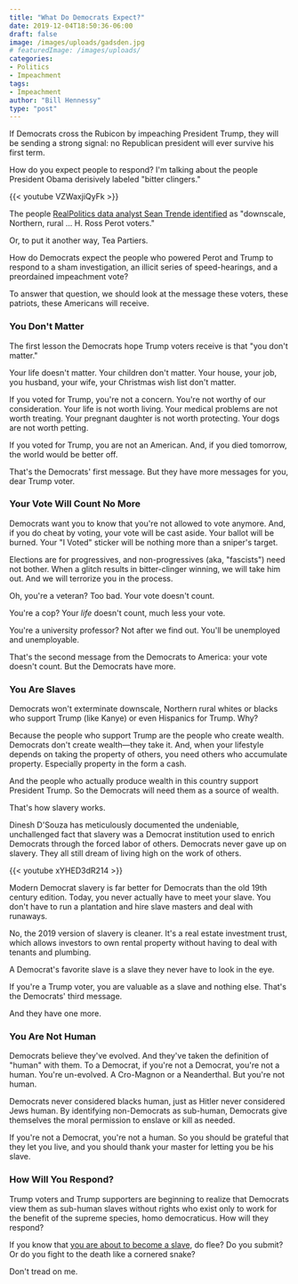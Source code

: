 ```yaml
---
title: "What Do Democrats Expect?"
date: 2019-12-04T18:50:36-06:00
draft: false
image: /images/uploads/gadsden.jpg
# featuredImage: /images/uploads/
categories:
- Politics
- Impeachment
tags:
- Impeachment
author: "Bill Hennessy"
type: "post"
---
```


If Democrats cross the Rubicon by impeaching President Trump, they will be sending a strong signal: no Republican president will ever survive his first term.

How do you expect people to respond? I'm talking about the people President Obama derisively labeled "bitter clingers." 

{{< youtube VZWaxjiQyFk >}}

The people [RealPolitics data analyst Sean Trende identified](https://www.hennessysview.com/2015/12/22/party-like-its-1992/) as "downscale, Northern, rural ... H. Ross Perot voters." 

Or, to put it another way, Tea Partiers. 

How do Democrats expect the people who powered Perot and Trump to respond to a sham investigation, an illicit series of speed-hearings, and a preordained impeachment vote?

To answer that question, we should look at the message these voters, these patriots, these Americans will receive. 

### You Don't Matter

The first lesson the Democrats hope Trump voters receive is that "you don't matter." 

Your life doesn't matter. Your children don't matter. Your house, your job, you husband, your wife, your Christmas wish list don't matter. 

If you voted for Trump, you're not a concern. You're not worthy of our consideration. Your life is not worth living. Your medical problems are not worth treating. Your pregnant daughter is not worth protecting. Your dogs are not worth petting. 

If you voted for Trump, you are not an American. And, if you died tomorrow, the world would be better off. 

That's the Democrats' first message. But they have more messages for you, dear Trump voter.

### Your Vote Will Count No More

Democrats want you to know that you're not allowed to vote anymore. And, if you do cheat by voting, your vote will be cast aside. Your ballot will be burned. Your "I Voted" sticker will be nothing more than a sniper's target. 

Elections are for progressives, and non-progressives (aka, "fascists") need not bother. When a glitch results in bitter-clinger winning, we will take him out. And we will terrorize you in the process. 

Oh, you're a veteran? Too bad. Your vote doesn't count. 

You're a cop? Your *life* doesn't count, much less your vote.

You're a university professor? Not after we find out. You'll be unemployed and unemployable.

That's the second message from the Democrats to America: your vote doesn't count. But the Democrats have more.

### You Are Slaves

Democrats won't exterminate downscale, Northern rural whites or blacks who support Trump (like Kanye) or even Hispanics for Trump. Why?

Because the people who support Trump are the people who create wealth. Democrats don't create wealth—they take it. And, when your lifestyle depends on taking the property of others, you need others who accumulate property. Especially property in the form a cash. 

And the people who actually produce wealth in this country support President Trump. So the Democrats will need them as a source of wealth. 

That's how slavery works. 

Dinesh D'Souza has meticulously documented the undeniable, unchallenged fact that slavery was a Democrat institution used to enrich Democrats through the forced labor of others. Democrats never gave up on slavery. They all still dream of living high on the work of others. 

{{< youtube xYHED3dR214 >}}

Modern Democrat slavery is far better for Democrats than the old 19th century edition. Today, you never actually have to meet your slave. You don't have to run a plantation and hire slave masters and deal with runaways. 

No, the 2019 version of slavery is cleaner. It's a real estate investment trust, which allows investors to own rental property without having to deal with tenants and plumbing. 

A Democrat's favorite slave is a slave they never have to look in the eye. 

If you're a Trump voter, you are valuable as a slave and nothing else. That's the Democrats' third message. 

And they have one more.

### You Are Not Human

Democrats believe they've evolved. And they've taken the definition of "human" with them. To a Democrat, if you're not a Democrat, you're not a human. You're un-evolved. A Cro-Magnon or a Neanderthal. But you're not human. 

Democrats never considered blacks human, just as Hitler never considered Jews human. By identifying non-Democrats as sub-human, Democrats give themselves the moral permission to enslave or kill as needed. 

If you're not a Democrat, you're not a human. So you should be grateful that they let you live, and you should thank your master for letting you be his slave. 

### How Will You Respond?

Trump voters and Trump supporters are beginning to realize that Democrats view them as sub-human slaves without rights who exist only to work for the benefit of the supreme species, homo democraticus. How will they respond?

If you know that [you are about to become a slave](https://www.hennessysview.com/2018/09/30/weve-never-been-closer-to-totalitarianism/), do flee? Do you submit? Or do you fight to the death like a cornered snake?

Don't tread on me. 